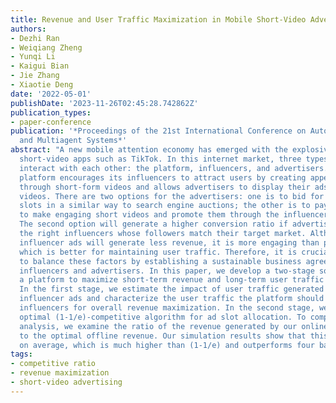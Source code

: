 ```yaml
---
title: Revenue and User Traffic Maximization in Mobile Short-Video Advertising
authors:
- Dezhi Ran
- Weiqiang Zheng
- Yunqi Li
- Kaigui Bian
- Jie Zhang
- Xiaotie Deng
date: '2022-05-01'
publishDate: '2023-11-26T02:45:28.742862Z'
publication_types:
- paper-conference
publication: '*Proceedings of the 21st International Conference on Autonomous Agents
  and Multiagent Systems*'
abstract: "A new mobile attention economy has emerged with the explosive growth of
  short-video apps such as TikTok. In this internet market, three types of agents
  interact with each other: the platform, influencers, and advertisers. A short-video
  platform encourages its influencers to attract users by creating appealing content
  through short-form videos and allows advertisers to display their ads in short-form
  videos. There are two options for the advertisers: one is to bid for platform advert
  slots in a similar way to search engine auctions; the other is to pay an influencer
  to make engaging short videos and promote them through the influencer's channel.
  The second option will generate a higher conversion ratio if advertisers choose
  the right influencers whose followers match their target market. Although displaying
  influencer ads will generate less revenue, it is more engaging than platform ads,
  which is better for maintaining user traffic. Therefore, it is crucial for a platform
  to balance these factors by establishing a sustainable business agreement with its
  influencers and advertisers. In this paper, we develop a two-stage solution for
  a platform to maximize short-term revenue and long-term user traffic maintenance.
  In the first stage, we estimate the impact of user traffic generated by displaying
  influencer ads and characterize the user traffic the platform should allocate to
  influencers for overall revenue maximization. In the second stage, we devise an
  optimal (1-1/e)-competitive algorithm for ad slot allocation. To complement this
  analysis, we examine the ratio of the revenue generated by our online algorithm
  to the optimal offline revenue. Our simulation results show that this ratio is 0.94
  on average, which is much higher than (1-1/e) and outperforms four baseline algorithms."
tags:
- competitive ratio
- revenue maximization
- short-video advertising
---
```


